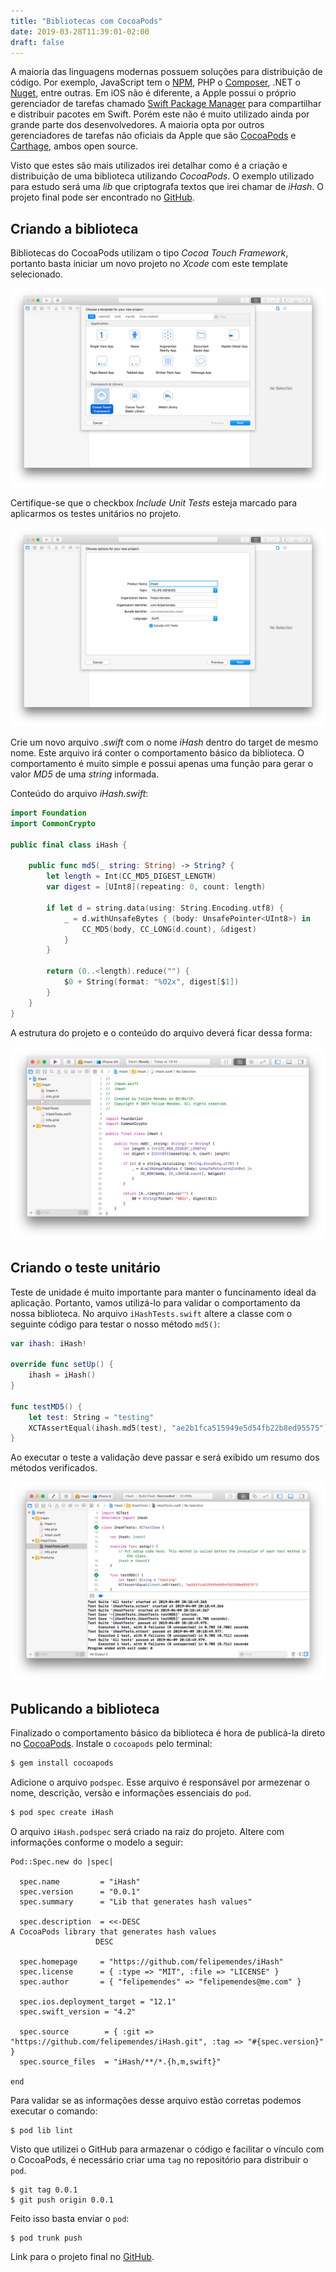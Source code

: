 ```yaml
---
title: "Bibliotecas com CocoaPods"
date: 2019-03-28T11:39:01-02:00
draft: false
---
```


A maioria das linguagens modernas possuem soluções para distribuição de código. Por exemplo, JavaScript tem o [NPM](https://www.npmjs.com/), PHP o [Composer](https://getcomposer.org/), .NET o [Nuget](https://getcomposer.org/), entre outras. Em iOS não é diferente, a Apple possui o próprio gerenciador de tarefas chamado [Swift Package Manager](https://swift.org/package-manager/) para compartilhar e distribuir pacotes em Swift. Porém este não é muito utilizado ainda por grande parte dos desenvolvedores. A maioria opta por outros gerenciadores de tarefas não oficiais da Apple que são [CocoaPods](https://cocoapods.org/) e [Carthage](https://github.com/Carthage/Carthage), ambos open source.

Visto que estes são mais utilizados irei detalhar como é a criação e distribuição de uma biblioteca utilizando *CocoaPods*. O exemplo utilizado para estudo será uma *lib* que criptografa textos que irei chamar de *iHash*. O projeto final pode ser encontrado no [GitHub](https://github.com/felipemendes/iHash).

## Criando a biblioteca

Bibliotecas do CocoaPods utilizam o tipo *Cocoa Touch Framework*, portanto basta iniciar um novo projeto no *Xcode* com este template selecionado.

![Cocoa Touch Framework](cocoa-touch-framework.png)

Certifique-se que o checkbox *Include Unit Tests* esteja marcado para aplicarmos os testes unitários no projeto.

![Include Unit Tests](include-unit-tests.png)

Crie um novo arquivo *.swift* com o nome *iHash* dentro do target de mesmo nome. Este arquivo irá conter o comportamento básico da biblioteca. O comportamento é muito simple e possui apenas uma função para gerar o valor *MD5* de uma *string* informada.

Conteúdo do arquivo *iHash.swift*:

```swift
import Foundation
import CommonCrypto

public final class iHash {
    
    public func md5(_ string: String) -> String? {
        let length = Int(CC_MD5_DIGEST_LENGTH)
        var digest = [UInt8](repeating: 0, count: length)
        
        if let d = string.data(using: String.Encoding.utf8) {
            _ = d.withUnsafeBytes { (body: UnsafePointer<UInt8>) in
                CC_MD5(body, CC_LONG(d.count), &digest)
            }
        }
        
        return (0..<length).reduce("") {
            $0 + String(format: "%02x", digest[$1])
        }
    }
}
```

A estrutura do projeto e o conteúdo do arquivo deverá ficar dessa forma:

![iHash](iHash.png)

## Criando o teste unitário

Teste de unidade é muito importante para manter o funcinamento ideal da aplicação. Portanto, vamos utilizá-lo para validar o comportamento da nossa biblioteca. No arquivo `iHashTests.swift` altere a classe com o seguinte código para testar o nosso método `md5()`:

```swift
var ihash: iHash!
    
override func setUp() {
    ihash = iHash()
}

func testMD5() {
    let test: String = "testing"
    XCTAssertEqual(ihash.md5(test), "ae2b1fca515949e5d54fb22b8ed95575")
}
```

Ao executar o teste a validação deve passar e será exibido um resumo dos métodos verificados.

![Teste unitário](teste-unitario.png)

## Publicando a biblioteca

Finalizado o comportamento básico da biblioteca é hora de publicá-la direto no [CocoaPods](https://cocoapods.org/.). Instale o `cocoapods` pelo terminal:

```swift
$ gem install cocoapods
```

Adicione o arquivo `podspec`. Esse arquivo é responsável por armezenar o nome, descrição, versão e informações essenciais do `pod`.

```swift
$ pod spec create iHash
```

O arquivo `iHash.podspec` será criado na raiz do projeto. Altere com informações conforme o modelo a seguir:

```
Pod::Spec.new do |spec|

  spec.name         = "iHash"
  spec.version      = "0.0.1"
  spec.summary      = "Lib that generates hash values"

  spec.description  = <<-DESC
A CocoaPods library that generates hash values
                   DESC

  spec.homepage     = "https://github.com/felipemendes/iHash"
  spec.license      = { :type => "MIT", :file => "LICENSE" }
  spec.author       = { "felipemendes" => "felipemendes@me.com" }

  spec.ios.deployment_target = "12.1"
  spec.swift_version = "4.2"

  spec.source        = { :git => "https://github.com/felipemendes/iHash.git", :tag => "#{spec.version}" }
  spec.source_files  = "iHash/**/*.{h,m,swift}"

end
```

Para validar se as informações desse arquivo estão corretas podemos executar o comando:

```
$ pod lib lint
```

Visto que utilizei o GitHub para armazenar o código e facilitar o vínculo com o CocoaPods, é necessário criar uma `tag` no repositório para distribuir o `pod`.

```
$ git tag 0.0.1
$ git push origin 0.0.1
```

Feito isso basta enviar o `pod`:

```
$ pod trunk push
```

Link para o projeto final no [GitHub](https://github.com/felipemendes/iHash).